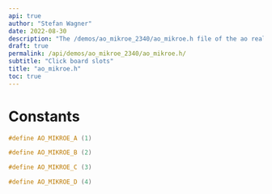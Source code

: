 ```yaml
---
api: true
author: "Stefan Wagner"
date: 2022-08-30
description: "The /demos/ao_mikroe_2340/ao_mikroe.h file of the ao real-time operating system."
draft: true
permalink: /api/demos/ao_mikroe_2340/ao_mikroe.h/
subtitle: "Click board slots"
title: "ao_mikroe.h"
toc: true
---
```


# Constants

```c
#define AO_MIKROE_A (1)
```

```c
#define AO_MIKROE_B (2)
```

```c
#define AO_MIKROE_C (3)
```

```c
#define AO_MIKROE_D (4)
```

